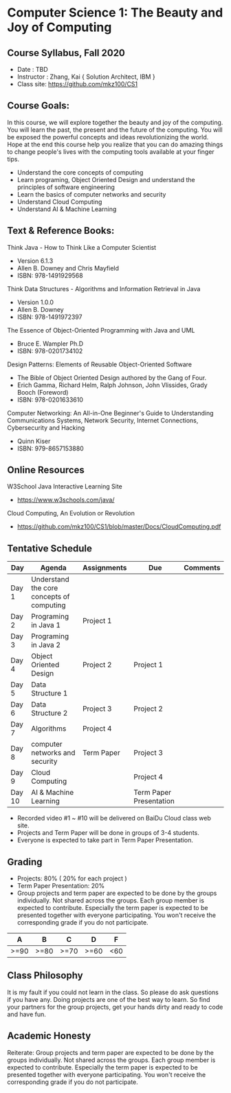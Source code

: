 # Computer Science 1: The Beauty and Joy of Computing
## Course Syllabus, Fall 2020 
 
* Date : TBD
* Instructor : Zhang, Kai { Solution Architect, IBM }
* Class site: https://github.com/mkz100/CS1

## Course Goals:  

In this course, we will explore together the beauty and joy of the computing. 
You will learn the past, the present and the future of the computing. You will be exposed the powerful concepts and ideas revolutionizing the world. 
Hope at the end this course help you realize that you can do amazing things to change people's lives with the computing tools available at your finger tips.

* Understand the core concepts of computing
* Learn programing, Object Oriented Design and understand the principles of software engineering
* Learn the basics of computer networks and security
* Understand Cloud Computing
* Understand AI & Machine Learning

## Text & Reference Books: 

Think Java - How to Think Like a Computer Scientist
* Version 6.1.3
* Allen B. Downey and Chris Mayfield
* ISBN: 978-1491929568

Think Data Structures - Algorithms and Information Retrieval in Java
* Version 1.0.0
* Allen B. Downey
* ISBN: 978-1491972397

The Essence of Object-Oriented Programming with Java and UML
* Bruce E. Wampler Ph.D
* ISBN: 978-0201734102

Design Patterns: Elements of Reusable Object-Oriented Software
* The Bible of Object Oriented Design authored by the Gang of Four.
* Erich Gamma, Richard Helm, Ralph Johnson, John Vlissides, Grady Booch (Foreword)
* ISBN: 978-0201633610

Computer Networking: An All-in-One Beginner's Guide to Understanding Communications Systems, Network Security, Internet Connections, Cybersecurity and Hacking
* Quinn Kiser 
* ISBN: 979-8657153880


## Online Resources

W3School Java Interactive Learning Site
* https://www.w3schools.com/java/

Cloud Computing, An Evolution or Revolution
* https://github.com/mkz100/CS1/blob/master/Docs/CloudComputing.pdf


## Tentative Schedule
  
| Day | Agenda | Assignments | Due  | Comments  |
|---|---|---|---|---|
| Day 1 | Understand the core concepts of computing |   |   |   |
| Day 2 | Programing in Java 1 | Project 1|   |   |
| Day 3 | Programing in Java 2 |   |   |   |
| Day 4 | Object Oriented Design | Project 2  |  Project 1| |   |
| Day 5 | Data Structure 1  |  |   |   |
| Day 6 | Data Structure 2  | Project 3 |  Project 2 |   |
| Day 7 | Algorithms |  Project 4 |   |   |
| Day 8 | computer networks and security | Term Paper | Project 3 |   |
| Day 9 | Cloud Computing | | Project 4   |   |
| Day 10 | AI & Machine Learning |  | Term Paper Presentation |   |

* Recorded video #1 ~ #10 will be delivered on BaiDu Cloud class web site. 
* Projects and Term Paper will be done in groups of 3-4 students.
* Everyone is expected to take part in Term Paper Presentation.

## Grading
* Projects: 80% ( 20% for each project )  
* Term Paper Presentation: 20%
* Group projects and term paper are expected to be done by the groups individually. Not shared across the groups. Each group member is expected to contribute. Especially the term paper is expected to be presented together with everyone participating. You won't receive the corresponding grade if you do not participate.

| A | B | C | D  | F  |
|---|---|---|---|---|
| >=90 | >=80 | >=70 | >=60 | <60

## Class Philosophy
It is my fault if you could not learn in the class. So please do ask questions if you have any. Doing projects are one of the best way to learn. So find your partners for the group projects, get your hands dirty and ready to code and have fun.

## Academic Honesty
Reiterate: Group projects and term paper are expected to be done by the groups individually. Not shared across the groups. Each group member is expected to contribute. Especially the term paper is expected to be presented together with everyone participating. You won't receive the corresponding grade if you do not participate.

 
